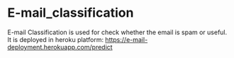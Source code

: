 # E-mail_classification
E-mail Classification is used for check whether the email is spam or useful.
It is deployed in heroku platform: https://e-mail-deployment.herokuapp.com/predict
